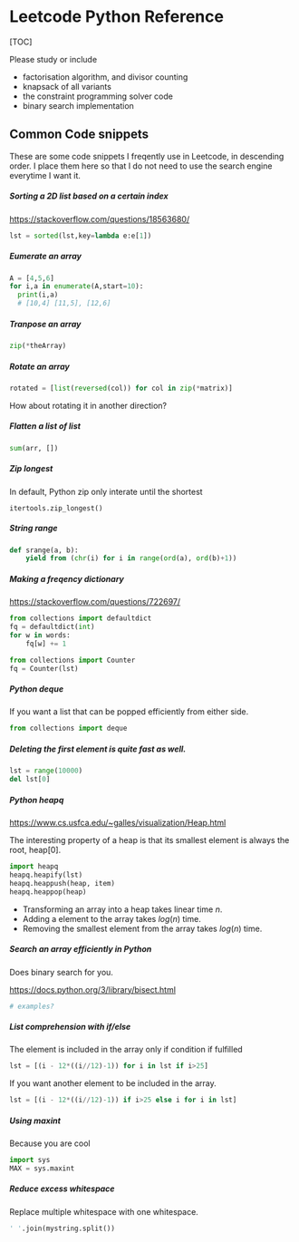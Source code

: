 # Leetcode Python Reference

[TOC]

Please study or include

- factorisation algorithm, and divisor counting
- knapsack of all variants
- the constraint programming solver code
- binary search implementation



## Common Code snippets

These are some code snippets I freqently use in Leetcode, in descending order. I place them here so that I do not need to use the search engine everytime I want it.

##### Sorting a 2D list based on a certain index
https://stackoverflow.com/questions/18563680/ <br>

```python
lst = sorted(lst,key=lambda e:e[1])
```

##### Eumerate an array

```python
A = [4,5,6]
for i,a in enumerate(A,start=10):
  print(i,a)
  # [10,4] [11,5], [12,6]
```


##### Tranpose an array

```python
zip(*theArray)
```

##### Rotate an array

```python
rotated = [list(reversed(col)) for col in zip(*matrix)]
```

How about rotating it in another direction?

##### Flatten a list of list

```python
sum(arr, [])
```

##### Zip longest

In default, Python zip only interate until the shortest

```
itertools.zip_longest()
```

##### String range

```python
def srange(a, b):
    yield from (chr(i) for i in range(ord(a), ord(b)+1))
```

##### Making a freqency dictionary

https://stackoverflow.com/questions/722697/ <br>

```python
from collections import defaultdict
fq = defaultdict(int)
for w in words:
    fq[w] += 1
```

```python
from collections import Counter
fq = Counter(lst)
```

##### Python deque

If you want a list that can be popped efficiently from either side.

```python
from collections import deque
```

##### Deleting the first element is quite fast as well.

```python
lst = range(10000)
del lst[0]
```

##### Python heapq

https://www.cs.usfca.edu/~galles/visualization/Heap.html

The interesting property of a heap is that its smallest element is always the root, heap[0].

```python
import heapq
heapq.heapify(lst)
heapq.heappush(heap, item)
heapq.heappop(heap)
```

- Transforming an array into a heap takes linear time $n$.
- Adding a element to the array takes $log(n)$ time. 
- Removing the smallest element from the array takes $log(n)$ time.

##### Search an array efficiently in Python

Does binary search for you.

https://docs.python.org/3/library/bisect.html

```python
# examples?
```



##### List comprehension with if/else

The element is included in the array only if condition if fulfilled

```python
lst = [(i - 12*((i//12)-1)) for i in lst if i>25]
```

If you want another element to be included in the array.

```python
lst = [(i - 12*((i//12)-1)) if i>25 else i for i in lst]
```

##### Using maxint 
Because you are cool

```python
import sys
MAX = sys.maxint
```

##### Reduce excess whitespace

Replace multiple whitespace with one whitespace.

```python
' '.join(mystring.split())
```


